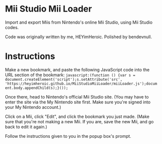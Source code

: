 # Mii Studio Mii Loader
Import and export Miis from Nintendo's online Mii Studio, using Mii Studio codes.

Code was originally written by me, HEYimHeroic. Polished by bendevnull.

# Instructions
Make a new bookmark, and paste the following JavaScript code into the URL section of the bookmark: `javascript:(function () {var s = document.createElement('script');s.setAttribute('src', 'https://heyimheroic.github.io/MiiStudioMiiLoader/miiLoader.js');document.body.appendChild(s);}());`

Once there, head to Nintendo's official Mii Studio site. (You may have to enter the site via the My Nintendo site first. Make sure you're signed into your My Nintendo account.)

Click on a Mii, click "Edit", and click the bookmark you just made. (Make sure that you're not making a new Mii. If you are, save the new Mii, and go back to edit it again.)

Follow the instructions given to you in the popup box's prompt.
